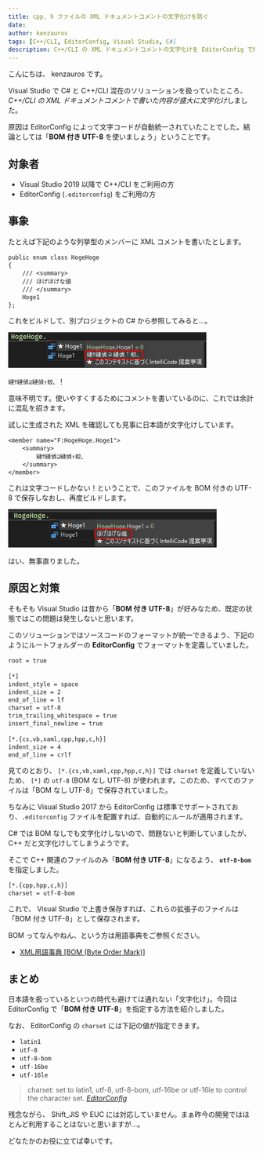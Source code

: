```yaml
---
title: cpp, h ファイルの XML ドキュメントコメントの文字化けを防ぐ
date: 
author: kenzauros
tags: [C++/CLI, EditorConfig, Visual Studio, C#]
description: C++/CLI の XML ドキュメントコメントの文字化けを EditorConfig で解消する方法を紹介します。
---
```


こんにちは、 kenzauros です。

Visual Studio で C# と C++/CLI 混在のソリューションを扱っていたところ、 *C++/CLI の XML ドキュメントコメントで書いた内容が盛大に文字化け*しました。

原因は EditorConfig によって文字コードが自動統一されていたことでした。結論としては「**BOM 付き UTF-8** を使いましょう」ということです。

## 対象者

- Visual Studio 2019 以降で C++/CLI をご利用の方
- EditorConfig (`.editorconfig`) をご利用の方

## 事象

たとえば下記のような列挙型のメンバーに XML コメントを書いたとします。

```cpp:title=C++のクラスにコメントを書いた例
public enum class HogeHoge
{
    /// <summary>
    /// ほげほげな値
    /// </summary>
    Hoge1
};
```

これをビルドして、別プロジェクトの C# から参照してみると...。

![文字化けした XML コメント](images/char-corruption.png)

`縺ｻ縺偵⊇縺偵↑蛟､` ！

意味不明です。使いやすくするためにコメントを書いているのに、これでは余計に混乱を招きます。

試しに生成された XML を確認しても見事に日本語が文字化けしています。

```xml:title=生成された.xmlファイル
<member name="F:HogeHoge.Hoge1">
    <summary>
        縺ｻ縺偵⊇縺偵↑蛟､
    </summary>
</member>
```

これは文字コードしかない！ということで、このファイルを BOM 付きの UTF-8 で保存しなおし、再度ビルドします。

![文字化けが直った XML コメント](images/char-corruption-fixed.png)

はい、無事直りました。

## 原因と対策

そもそも Visual Studio は昔から「**BOM 付き UTF-8**」が好みなため、既定の状態ではこの問題は発生しないと思います。

このソリューションではソースコードのフォーマットが統一できるよう、下記のようにルートフォルダーの **EditorConfig** でフォーマットを定義していました。

```ini:title=.editorconfig
root = true

[*]
indent_style = space
indent_size = 2
end_of_line = lf
charset = utf-8
trim_trailing_whitespace = true
insert_final_newline = true

[*.{cs,vb,xaml,cpp,hpp,c,h}]
indent_size = 4
end_of_line = crlf
```

見てのとおり、 `[*.{cs,vb,xaml,cpp,hpp,c,h}]` では `charset` を定義していないため、 `[*]` の `utf-8` (BOM なし UTF-8) が使われます。このため、すべてのファイルは「BOM なし UTF-8」で保存されていました。

ちなみに Visual Studio 2017 から EditorConfig は標準でサポートされており、`.editorconfig` ファイルを配置すれば、自動的にルールが適用されます。

C# では BOM なしでも文字化けしないので、問題ないと判断していましたが、 C++ だと文字化けしてしまうようです。

そこで C++ 関連のファイルのみ「**BOM 付き UTF-8**」になるよう、 **`utf-8-bom`** を指定しました。

```ini:title=.editorconfigに追記したC++用定義
[*.{cpp,hpp,c,h}]
charset = utf-8-bom
```

これで、 Visual Studio で上書き保存すれば、これらの拡張子のファイルは「BOM 付き UTF-8」として保存されます。

BOM ってなんやねん、という方は用語事典をご参照ください。

- [XML用語事典 \[BOM (Byte Order Mark)\]](https://atmarkit.itmedia.co.jp/aig/01xml/bom.html)

## まとめ

日本語を扱っているといつの時代も避けては通れない「文字化け」。今回は EditorConfig で「**BOM 付き UTF-8**」を指定する方法を紹介しました。

なお、 EditorConfig の `charset` には下記の値が指定できます。

- `latin1`
- `utf-8`
- `utf-8-bom`
- `utf-16be`
- `utf-16le`

> charset: set to latin1, utf-8, utf-8-bom, utf-16be or utf-16le to control the character set.
> <cite>[EditorConfig](https://editorconfig.org/)</cite>

残念ながら、 Shift_JIS や EUC には対応していません。まぁ昨今の開発ではほとんど利用することはないと思いますが...。

どなたかのお役に立てば幸いです。
